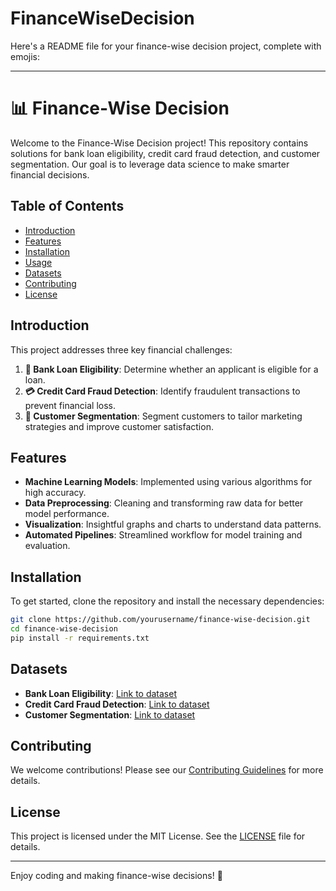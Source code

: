 # FinanceWiseDecision

Here's a README file for your finance-wise decision project, complete with emojis:

---

# 📊 Finance-Wise Decision

Welcome to the Finance-Wise Decision project! This repository contains solutions for bank loan eligibility, credit card fraud detection, and customer segmentation. Our goal is to leverage data science to make smarter financial decisions.

## Table of Contents

- [Introduction](#introduction)
- [Features](#features)
- [Installation](#installation)
- [Usage](#usage)
- [Datasets](#datasets)
- [Contributing](#contributing)
- [License](#license)

## Introduction

This project addresses three key financial challenges:
1. **🏦 Bank Loan Eligibility**: Determine whether an applicant is eligible for a loan.
2. **💳 Credit Card Fraud Detection**: Identify fraudulent transactions to prevent financial loss.
3. **👥 Customer Segmentation**: Segment customers to tailor marketing strategies and improve customer satisfaction.

## Features

- **Machine Learning Models**: Implemented using various algorithms for high accuracy.
- **Data Preprocessing**: Cleaning and transforming raw data for better model performance.
- **Visualization**: Insightful graphs and charts to understand data patterns.
- **Automated Pipelines**: Streamlined workflow for model training and evaluation.

## Installation

To get started, clone the repository and install the necessary dependencies:

```bash
git clone https://github.com/yourusername/finance-wise-decision.git
cd finance-wise-decision
pip install -r requirements.txt
```



## Datasets

- **Bank Loan Eligibility**: [Link to dataset](#)
- **Credit Card Fraud Detection**: [Link to dataset](#)
- **Customer Segmentation**: [Link to dataset](#)

## Contributing

We welcome contributions! Please see our [Contributing Guidelines](CONTRIBUTING.md) for more details.

## License

This project is licensed under the MIT License. See the [LICENSE](LICENSE) file for details.

---

Enjoy coding and making finance-wise decisions! 🚀

